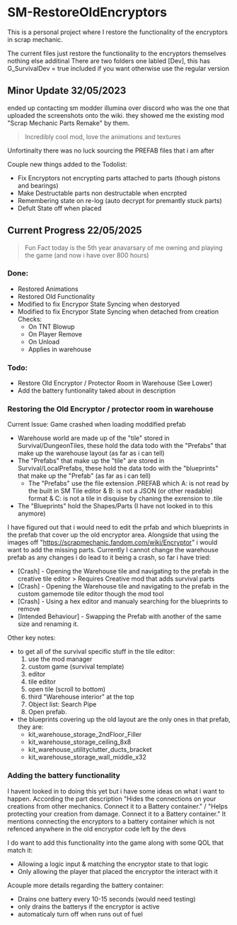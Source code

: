 # SM-RestoreOldEncryptors
This is a personal project where I restore the functionality of the encryptors in scrap mechanic.

The current files just restore the functionality to the encryptors themselves nothing else additinal
There are two folders one labled [Dev], this has G_SurvivalDev = true included if you want otherwise use the regular version

## Minor Update 32/05/2023
ended up contacting sm modder illumina over discord who was the one that uploaded the screenshots onto the wiki. they showed me the existing mod "Scrap Mechanic Parts Remake" by them.
> Incredibly cool mod, love the animations and textures

Unfortinalty there was no luck sourcing the PREFAB files that i am after

Couple new things added to the Todolist:
- Fix Encryptors not encrypting parts attached to parts (though pistons and bearings)
- Make Destructable parts non destructable when encrpted
- Remembering state on re-log (auto decrypt for premantly stuck parts)
- Defult State off when placed

## Current Progress 22/05/2025
> Fun Fact today is the 5th year anavarsary of me owning and playing the game (and now i have over 800 hours)
### Done:
- Restored Animations
- Restored Old Functionality
- Modified to fix Encrypor State Syncing when destoryed
- Modified to fix Encrypor State Syncing when detached from creation
Checks:
    - On TNT Blowup
    - On Player Remove
    - On Unload
    - Applies in warehouse
### Todo:
- Restore Old Encryptor / Protector Room in Warehouse (See Lower)
- Add the battery funtionality taked about in description

### Restoring the Old Encryptor / protector room in warehouse
Current Issue: Game crashed when loading moddified prefab
- Warehouse world are made up of the "tile" stored in Survival/DungeonTiles, these hold the data todo with the "Prefabs" that make up the warehouse layout (as far as i can tell)
- The "Prefabs" that make up the "tile" are stored in Survival/LocalPrefabs, these hold the data todo with the "blueprints" that make up the "Prefab" (as far as i can tell)
    - The "Prefabs" use the file extension .PREFAB which A: is not read by the built in SM Tile editor & B: is not a JSON (or other readable) format & C: is not a tile in disquise by chaning the exrension to .tile
- The "Blueprints" hold the Shapes/Parts (I have not looked in to this anymore)

I have figured out that i would need to edit the prfab and which blueprints in the prefab that cover up the old encryptor area. Alongside that using the images off "https://scrapmechanic.fandom.com/wiki/Encryptor" i would want to add the missing parts.
Currently I cannot change the warehouse prefab as any changes i do lead to it being a crash, so far i have tried:
- [Crash] - Opening the Warehouse tile and navigating to the prefab in the creative tile editor > Requires Creative mod that adds survival parts
- [Crash] - Opening the Warehouse tile and navigating to the prefab in the custom gamemode tile editor though the mod tool
- [Crash] - Using a hex editor and manualy searching for the blueprints to remove
- [Intended Behaviour] - Swapping the Prefab with another of the same size and renaming it.

Other key notes:
- to get all of the survival specific stuff in the tile editor:
  1. use the mod manager
  2. custom game (survival template)
  3. editor
  4. tile editor
  5. open tile (scroll to bottom)
  6. third "Warehouse interior" at the top
  7. Object list: Search Pipe
  8. Open prefab.
- the blueprints covering up the old layout are the only ones in that prefab, they are:
    - kit_warehouse_storage_2ndFloor_Filler
    - kit_warehouse_storage_ceiling_8x8
    - kit_warehouse_utilityclutter_ducts_bracket
    - kit_warehouse_storage_wall_middle_x32

### Adding the battery functionality
I havent looked in to doing this yet but i have some ideas on what i want to happen.
According the part description "Hides the connections on your creations from other mechanics. Connect it to a Battery container." / "Helps protecting your creation from damage. Connect it to a Battery container." It mentions connecting the encryptors to a battery container which is not refenced anywhere in the old encryptor code left by the devs

I do want to add this functionality into the game along with some QOL that match it:
- Allowing a logic input & matching the encryptor state to that logic
- Only allowing the player that placed the encryptor the interact with it

Acouple more details regarding the battery container:
- Drains one battery every 10-15 seconds (would need testing)
- only drains the batterys if the encryptor is active
- automaticaly turn off when runs out of fuel
